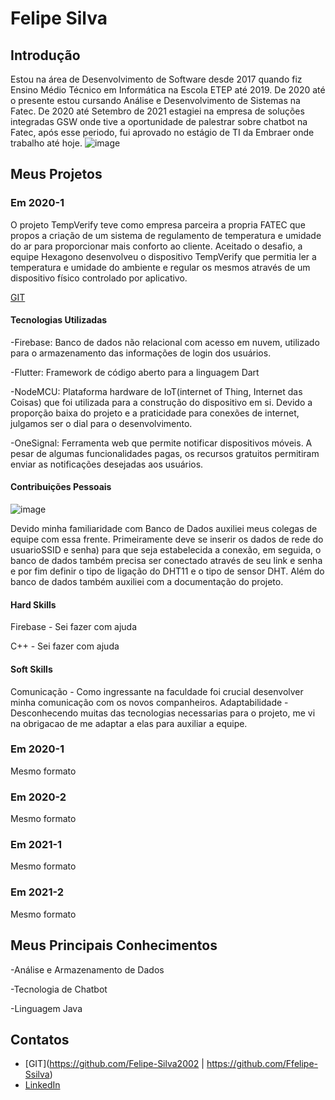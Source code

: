 # Felipe Silva

## Introdução

Estou na área de Desenvolvimento de Software desde 2017 quando fiz Ensino Médio Técnico em Informática na Escola ETEP até 2019. De 2020 até o presente estou cursando Análise e Desenvolvimento de Sistemas na Fatec. De 2020 até Setembro de 2021 estagiei na empresa de soluções integradas GSW onde tive a oportunidade de palestrar sobre chatbot na Fatec, após esse periodo, fui aprovado no estágio de TI da Embraer onde trabalho até hoje.
![image](https://user-images.githubusercontent.com/65372142/159736953-152cb85c-3519-4bbe-8edd-f88067084215.png)


## Meus Projetos

### Em 2020-1
O projeto TempVerify teve como empresa parceira a propria FATEC que propos a criação de um sistema de regulamento de temperatura e umidade do ar para proporcionar mais conforto ao cliente. Aceitado o desafio, a equipe Hexagono desenvolveu o dispositivo TempVerify que permitia ler a temperatura e umidade do ambiente e regular os mesmos através de um dispositivo físico controlado por aplicativo.

[GIT](https://github.com/cacauisadog/hexagono-fatec) 


#### Tecnologias Utilizadas
-Firebase: Banco de dados não relacional com acesso em nuvem, utilizado para o armazenamento das informações de login dos usuários.

-Flutter: Framework de código aberto para a linguagem Dart

-NodeMCU: Plataforma hardware de IoT(internet of Thing, Internet das Coisas) que foi utilizada para a construção do dispositivo em si. Devido a proporção baixa do projeto e a praticidade para conexões de internet, julgamos ser o dial para o desenvolvimento.

-OneSignal: Ferramenta web que permite notificar dispositivos móveis. A pesar de algumas funcionalidades pagas, os recursos gratuitos permitiram enviar as notificações desejadas aos usuários.

#### Contribuições Pessoais
![image](https://user-images.githubusercontent.com/65372142/160295513-6258abab-1582-4c4b-9452-5c780b8ce8ca.png)

Devido minha familiaridade com Banco de Dados auxiliei meus colegas de equipe com essa frente. Primeiramente deve se inserir os dados de rede do usuarioSSID e senha) para que seja estabelecida a conexão, em seguida, o banco de dados também precisa ser conectado através de seu link e senha e por fim definir o tipo de ligação do DHT11 e o tipo de sensor DHT. Além do banco de dados também auxiliei com a documentação do projeto.

#### Hard Skills
Firebase - Sei fazer com ajuda

C++ - Sei fazer com ajuda

#### Soft Skills
Comunicação - Como ingressante na faculdade foi crucial desenvolver minha comunicação com os novos companheiros.
Adaptabilidade - Desconhecendo muitas das tecnologias necessarias para o projeto, me vi na obrigacao de me adaptar a elas para auxiliar a equipe.

### Em 2020-1
Mesmo formato

### Em 2020-2
Mesmo formato

### Em 2021-1
Mesmo formato

### Em 2021-2
Mesmo formato

## Meus Principais Conhecimentos
-Análise e Armazenamento de Dados

-Tecnologia de Chatbot

-Linguagem Java

## Contatos
* [GIT](https://github.com/Felipe-Silva2002 | https://github.com/Ffelipe-Ssilva)
* [LinkedIn](https://www.linkedin.com/in/felipe-silva-13b3b61a0)



